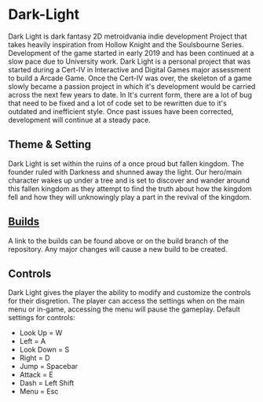 # Dark-Light
Dark Light is dark fantasy 2D metroidvania indie development Project that takes heavily inspiration from Hollow Knight and the Soulsbourne Series. Development of the game started in early 2019 and has been continued at a slow pace due to University work. Dark Light is a personal project that was started during a Cert-IV in Interactive and Digital Games major assessment to build a Arcade Game. Once the Cert-IV was over, the skeleton of a game slowly became a passion project in which it's development would be carried across the next few years to date. In It's current form, there are a lot of bug that need to be fixed and a lot of code set to be rewritten due to it's outdated and inefficient style. Once past issues have been corrected, development will continue at a steady pace.

## Theme & Setting
Dark Light is set within the ruins of a once proud but fallen kingdom. The founder ruled with Darkness and shunned away the light. Our hero/main character wakes up under a tree and is set to discover and wander around this fallen kingdom as they attempt to find the truth about how the kingdom fell and how they will unknowingly play a part in the revival of the kingdom.

## [Builds](https://github.com/Agent40infinity/Dark-Light/tree/Builds)
A link to the builds can be found above or on the build branch of the repository. Any major changes will cause a new build to be created. 

## Controls
Dark Light gives the player the ability to modify and customize the controls for their disgretion. The player can access the settings when on the main menu or in-game, accessing the menu will pause the gameplay. Default settings for controls:
- Look Up = W
- Left = A
- Look Down = S
- Right = D
- Jump = Spacebar
- Attack = E
- Dash = Left Shift
- Menu = Esc
